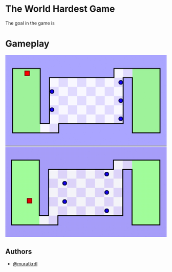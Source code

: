 
# The World Hardest Game

The goal in the game is 


# Gameplay

<img src="https://github.com/muratkrdl/The-World-Hardest-Game/blob/main/Picture.png" width="auto">

<img src="https://github.com/muratkrdl/The-World-Hardest-Game/blob/main/Gameplay.gif" width="auto">


## Authors

- [@muratkrdl](https://github.com/muratkrdl)

